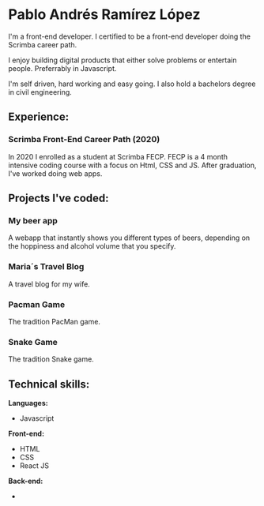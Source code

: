 # Pablo Andrés Ramírez López
I'm a front-end developer. I certified to be a front-end developer doing the Scrimba career path.

I enjoy building digital products that either solve problems or entertain people. Preferrably in Javascript.

I'm self driven, hard working and easy going. I also hold a bachelors degree in civil  engineering.

## Experience:
### Scrimba Front-End Career Path (2020)
In 2020 I enrolled as a student at Scrimba FECP. FECP is a 4 month intensive coding course with a focus on Html, CSS and JS. After graduation, I've worked doing web apps.


## Projects I've coded:
### My beer app
A webapp that instantly shows you different types of beers, depending on the hoppiness and alcohol volume that you specify.

### Maria´s Travel Blog
A travel blog for my wife.

### Pacman Game
The tradition PacMan game.

### Snake Game
The tradition Snake game.

## Technical skills:

**Languages:**

* Javascript

**Front-end:**

* HTML
* CSS 
* React JS

**Back-end:**

* 
